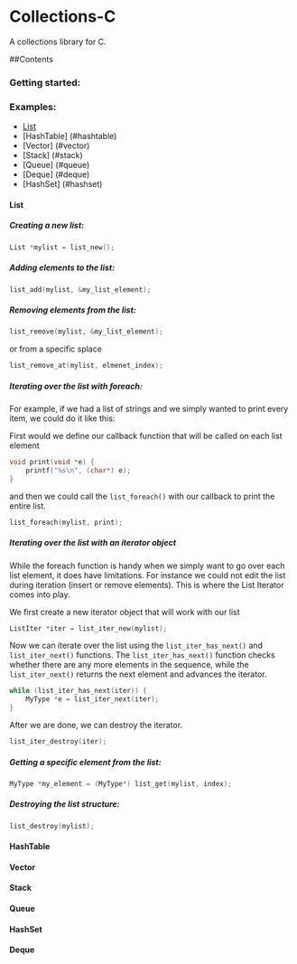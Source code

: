 Collections-C
=============

A collections library for C.


##Contents
### Getting started:

### Examples:
- [List](#list)
- [HashTable] (#hashtable)
- [Vector] (#vector)
- [Stack] (#stack)
- [Queue] (#queue)
- [Deque] (#deque)
- [HashSet] (#hashset)

#### List

##### Creating a new list:
```c
List *mylist = list_new();
```
##### Adding elements to the list:
```c
list_add(mylist, &my_list_element);
```
##### Removing elements from the list:
```c
list_remove(mylist, &my_list_element);
```
or from a specific splace
```c
list_remove_at(mylist, elmenet_index);
```
##### Iterating over the list with foreach:

For example, if we had a list of strings and we simply wanted to print every item, we could do it like this:

First would we define our callback function that will be called on each list element
```c
void print(void *e) {
    printf("%s\n", (char*) e);
}
```
and then we could call the `list_foreach()` with our callback to print the entire list.
```c
list_foreach(mylist, print);
```
##### Iterating over the list with an iterator object
While the foreach function is handy when we simply want to go over each list element, it does have limitations.
For instance we could not edit the list during iteration (insert or remove elements). This is where the List Iterator
comes into play. 

We first create a new iterator object that will work with our list
```c
ListIter *iter = list_iter_new(mylist);
```
Now we can iterate over the list using the `list_iter_has_next()` and `list_iter_next()` functions.
The `list_iter_has_next()` function checks whether there are any more elements in the sequence, while the
`list_iter_next()` returns the next element and advances the iterator.
```c
while (list_iter_has_next(iter)) {
    MyType *e = list_iter_next(iter);
}
```
After we are done, we can destroy the iterator.
```c
list_iter_destroy(iter);
```
##### Getting a specific element from the list:

```c
MyType *my_element = (MyType*) list_get(mylist, index); 
```

##### Destroying the list structure:
```c
list_destroy(mylist);
```

#### HashTable

#### Vector

#### Stack

#### Queue

#### HashSet

#### Deque
